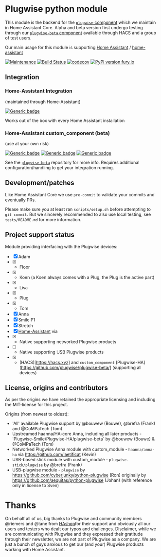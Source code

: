 # Plugwise python module

This module is the backend for the [`plugwise` component](https://github.com/home-assistant/core/tree/dev/homeassistant/components/plugwise) which we maintain in Home Assistant Core. Alpha and beta version first undergo testing through our [`plugwise-beta` component]((https://github.com/plugwise/plugwise-beta)) available through HACS and a group of test users.

Our main usage for this module is supporting [Home Assistant](https://www.home-assistant.io) / [home-assistant](http://github.com/home-assistant/core/)

[![Maintenance](https://img.shields.io/badge/Maintained%3F-yes-green.svg)](https://github.com/plugwise)
[![Build Status](https://travis-ci.org/plugwise/python-plugwise.svg?branch=master)](https://travis-ci.org/plugwise/python-plugwise)
[![codecov](https://codecov.io/gh/plugwise/python-plugwise/branch/master/graph/badge.svg)](https://codecov.io/gh/plugwise/python-plugwise)
[![PyPI version fury.io](https://badge.fury.io/py/plugwise.svg)](https://pypi.python.org/pypi/plugwise/)


## Integration

### Home-Assistant Integration

(maintained through Home-Assistant)

[![Generic badge](https://img.shields.io/badge/HA%20core-yes-green.svg)](https://github.com/home-assistant/core/tree/dev/homeassistant/components/plugwise)

Works out of the box with every Home Assistant installation

### Home-Assistant custom_component (beta)

(use at your own risk)

[![Generic badge](https://img.shields.io/github/v/release/plugwise/plugwise-beta)](https://github.com/plugwise/plugwise-beta)
[![Generic badge](https://img.shields.io/badge/HA%20custom_component-yes-green.svg)](https://github.com/plugwise/plugwise-beta)
[![Generic badge](https://img.shields.io/badge/HACS-add%20our%20repo-yellow.svg)](https://github.com/plugwise/plugwise-beta)

See the [`plugwise-beta`](https://github.com/plugwise/plugwise-beta) repository for more info. Requires additional configuration/handling to get your integration running.

## Development/patches

Like Home Assistant Core we use `pre-commit` to validate your commits and eventually PRs.

Please make sure you at least ran `scripts/setup.sh` before attempting to `git commit`. But we sincerely recommended to also use local testing, see `tests/README.md` for more information.

## Project support status

Module providing interfacing with the Plugwise devices:

  - [x] Adam
  - [x]  - Floor
  - [x]  - Koen (a Koen always comes with a Plug, the Plug is the active part)
  - [x]  - Lisa
  - [x]  - Plug
  - [x]  - Tom
  - [x] Anna 
  - [x] Smile P1
  - [x] Stretch
  - [x] [Home-Assistant](https://home-assistant.io) via 
  - [x]  - Native supporting networked Plugwise products
  - [ ]  - Native supporting USB Plugwise products
  - [x]  - (HACS)[https://hacs.xyz] and `custom_component` [Plugwise-HA](https://github.com/plugwise/plugwise-beta/] (supporting all devices)

## License, origins and contributors

As per the origins we have retained the appropriate licensing and including the MIT-license for this project.

Origins (from newest to oldest):

  - 'All' available Plugwise support by @bouwew (Bouwe), @brefra (Frank) and @CoMPaTech (Tom)
  - Upstreamed haanna/HA-core Anna, including all later products - 'Plugwise-Smile/Plugwise-HA/plugwise-beta` by @bouwew (Bouwe) & @CoMPaTech (Tom)
  - Networked Plugwise Anna module with custom_module - `haanna/anna-ha` via https://github.com/laetificat (Kevin)
  - USB-based stick module with custom_module - `plugwise-stick/plugwise` by @brefra (Frank)
  - USB-plugwise module - `plugwise` by https://github.com/cyberjunky/python-plugwise (Ron) originally by https://github.com/aequitas/python-plugwise (Johan) (with reference only in license to Sven)

# Thanks

On behalf all of us, big thanks to Plugwise and community members @riemers and @tane from [HAshop](https://hashop.nl)for their support and obviously all our users and testers who dealt our typos and challenges. Disclaimer, while we are communicating with Plugwise and they expressed their gratitude through their newsletter, we are not part of Plugwise as a company. We are just a bunch of guys anxious to get our (and your) Plugwise products working with Home Assistant.
